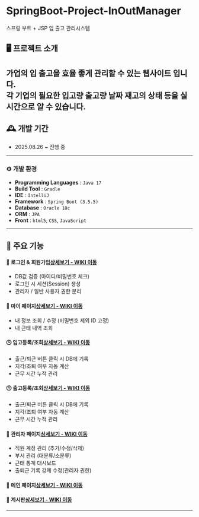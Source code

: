 # SpringBoot-Project-InOutManager
스프링 부트 + JSP 입 출고 관리시스템

## 🖥️ 프로젝트 소개
가업의 입 출고을 효율 좋게 관리할 수 있는 웹사이트 입니다.  
각 기업의 필요한 입고량 출고량 날짜 재고의 상태 등을 실시간으로 알 수 있습니다.
---

## 🕰️ 개발 기간
* 2025.08.26 ~ 진행 중

---
### ⚙️ 개발 환경
- **Programming Languages** : `Java 17`  
- **Build Tool** : `Gradle`  
- **IDE** : `IntelliJ`  
- **Framework** : `Spring Boot (3.5.5)`  
- **Database** : `Oracle 18c` 
- **ORM** : `JPA`  
- **Front** : `html5`, `CSS`, `JavaScript`  

---

## 📌 주요 기능  

#### 🔐 로그인 & 회원가입<a href="https://github.com/jongha8422-sketch/inoutmanager/blob/main/project/login.md" >상세보기 - WIKI 이동</a>
- DB값 검증 (아이디/비밀번호 체크)  
- 로그인 시 세션(Session) 생성  
- 관리자 / 일반 사용자 권한 분리  

#### 👤 마이 페이지<a href="https://github.com/jongha8422-sketch/inoutmanager/blob/main/project/mypage.md" >상세보기 - WIKI 이동</a>
- 내 정보 조회 / 수정 (비밀번호 제외 ID 고정)  
- 내 근태 내역 조회  

#### 🕒 입고등록/조회<a href="https://github.com/jongha8422-sketch/inoutmanager/blob/main/project/ibpage.md">상세보기 - WIKI 이동</a>
- 출근/퇴근 버튼 클릭 시 DB에 기록  
- 지각/조퇴 여부 자동 계산  
- 근무 시간 누적 관리

#### 🕒 출고등록/조회<a href="https://github.com/jongha8422-sketch/inoutmanager/blob/main/project/obpage.md">상세보기 - WIKI 이동</a>
- 출근/퇴근 버튼 클릭 시 DB에 기록  
- 지각/조퇴 여부 자동 계산  
- 근무 시간 누적 관리  
#### 📑 관리자 페이지<a href="https://github.com/jongha8422-sketch/inoutmanager/blob/main/project/admin.md">상세보기 - WIKI 이동</a>
- 직원 계정 관리 (추가/수정/삭제)  
- 부서 관리 (대분류/소분류)  
- 근태 통계 대시보드  
- 출퇴근 기록 강제 수정(관리자 권한)  

#### 👤 메인 페이지<a href="https://github.com/jongha8422-sketch/inoutmanager/blob/main/project/mainpage.md" >상세보기 - WIKI 이동</a>


#### 👤 계시판<a href="https://github.com/jongha8422-sketch/inoutmanager/blob/main/project/boardpage.md" >상세보기 - WIKI 이동</a>


---

